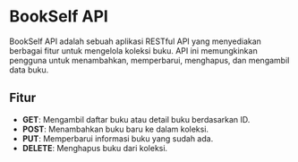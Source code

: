 # BookSelf API

BookSelf API adalah sebuah aplikasi RESTful API yang menyediakan berbagai fitur untuk mengelola koleksi buku. API ini memungkinkan pengguna untuk menambahkan, memperbarui, menghapus, dan mengambil data buku.

## Fitur

- **GET**: Mengambil daftar buku atau detail buku berdasarkan ID.
- **POST**: Menambahkan buku baru ke dalam koleksi.
- **PUT**: Memperbarui informasi buku yang sudah ada.
- **DELETE**: Menghapus buku dari koleksi.
